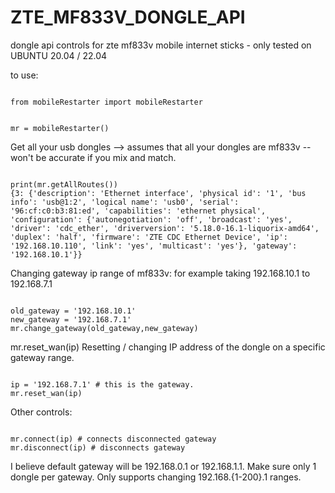 # ZTE_MF833V_DONGLE_API
dongle api controls for zte mf833v mobile internet sticks - only tested on UBUNTU 20.04 / 22.04


<p>to use:</p>
<code>
from mobileRestarter import mobileRestarter

mr = mobileRestarter()
</code>
<p>Get all your usb dongles --> assumes that all your dongles are mf833v -- won't be accurate if you mix and match.</p>
<code>
print(mr.getAllRoutes())
{3: {'description': 'Ethernet interface', 'physical id': '1', 'bus info': 'usb@1:2', 'logical name': 'usb0', 'serial': '96:cf:c0:b3:81:ed', 'capabilities': 'ethernet physical', 'configuration': {'autonegotiation': 'off', 'broadcast': 'yes', 'driver': 'cdc_ether', 'driverversion': '5.18.0-16.1-liquorix-amd64', 'duplex': 'half', 'firmware': 'ZTE CDC Ethernet Device', 'ip': '192.168.10.110', 'link': 'yes', 'multicast': 'yes'}, 'gateway': '192.168.10.1'}}
</code>

<p>
Changing gateway ip range of mf833v: for example taking 192.168.10.1 to 192.168.7.1
</p>
<code>
old_gateway = '192.168.10.1'
new_gateway = '192.168.7.1'
mr.change_gateway(old_gateway,new_gateway)
</code>

<p>mr.reset_wan(ip)
Resetting / changing IP address of the dongle on a specific gateway range.
</p>

<code>
ip = '192.168.7.1' # this is the gateway. 
mr.reset_wan(ip)
</code>

<p>
Other controls:
</p>

<code>
mr.connect(ip) # connects disconnected gateway
mr.disconnect(ip) # disconnects gateway
</code>

<p> I believe default gateway will be 192.168.0.1  or 192.168.1.1.
	Make sure only 1 dongle per gateway. Only supports changing 192.168.{1-200}.1 ranges.
</p>

